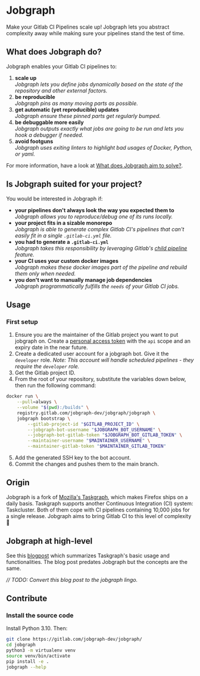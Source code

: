 # Jobgraph

Make your Gitlab CI Pipelines scale up! Jobgraph lets you abstract complexity away while making sure your pipelines stand the test of time.

## What does Jobgraph do?

Jobgraph enables your Gitlab CI pipelines to:

 1. **scale up**  
 *Jobgraph lets you define jobs dynamically based on the state of the repository and other external factors.*
 1. **be reproducible**  
 *Jobgraph pins as many moving parts as possible.*
 1. **get automatic (yet reproducible) updates**  
 *Jobgraph ensure these pinned parts get regularly bumped.*
 1. **be debuggable more easily**  
 *Jobgraph outputs exactly what jobs are going to be run and lets you hook a debugger if needed.*
 1. **avoid footguns**  
 *Jobgraph uses exiting linters to highlight bad usages of Docker, Python, or yaml.*

For more information, have a look at [What does Jobgraph aim to solve?](docs/what-does-jobgraph-aim-to-solve.md).

## Is Jobgraph suited for your project?

You would be interested in Jobgraph if:

 * **your pipelines don't always look the way you expected them to**  
 *Jobgraph allows you to reproduce/debug one of its runs locally.*
 * **your project fits in a sizable monorepo**  
 *Jobgraph is able to generate complex Gitlab CI's pipelines that can't easily fit in a single `.gitlab-ci.yml` file.*
 * **you had to generate a `.gitlab-ci.yml`**  
 *Jobgraph takes this responsibility by leveraging Gitlab's [child pipeline](https://docs.gitlab.com/ee/ci/pipelines/parent_child_pipelines.html) feature.*
 * **your CI uses your custom docker images**  
 *Jobgraph makes these docker images part of the pipeline and rebuild them only when needed.*
 * **you don't want to manually manage job dependencies**  
 *Jobgraph programmatically fulfills the `needs` of your Gitlab CI jobs.*

## Usage

### First setup

 1. Ensure you are the maintainer of the Gitlab project you want to put jobgraph on. Create a [personal access token](https://gitlab.com/-/profile/personal_access_tokens) with the `api` scope and an expiry date in the near future.
 1. Create a dedicated user account for a jobgraph bot. Give it the `developer` role. *Note: This account will handle scheduled pipelines - they require the `developer` role.*
 1. Get the Gitlab project ID.
 1. From the root of your repository, substitute the variables down below, then run the following command:
```sh
docker run \
    --pull=always \
    --volume "$(pwd):/builds" \
    registry.gitlab.com/jobgraph-dev/jobgraph/jobgraph \
    jobgraph bootstrap \
        --gitlab-project-id "$GITLAB_PROJECT_ID" \
        --jobgraph-bot-username "$JOBGRAPH_BOT_USERNAME" \
        --jobgraph-bot-gitlab-token "$JOBGRAPH_BOT_GITLAB_TOKEN" \
        --maintainer-username "$MAINTAINER_USERNAME" \
        --maintainer-gitlab-token "$MAINTAINER_GITLAB_TOKEN"
```
 5. Add the generated SSH key to the bot account.
 6. Commit the changes and pushes them to the main branch.

## Origin

Jobgraph is a fork of [Mozilla's Taskgraph](https://hg.mozilla.org/ci/taskgraph/), which makes Firefox ships on a daily basis. Taskgraph supports another Continuous Integration (CI) system: Taskcluster. Both of them cope with CI pipelines containing 10,000 jobs for a single release. Jobgraph aims to bring Gitlab CI to this level of complexity 🙂

## Jobgraph at high-level

See this [blogpost](https://johanlorenzo.github.io/blog/2019/10/24/taskgraph-is-now-deployed-to-the-biggest-mozilla-mobile-projects.html) which summarizes Taskgraph's basic usage and functionalities. The blog post predates Jobgraph but the concepts are the same.

*// TODO: Convert this blog post to the jobgraph lingo.*

## Contribute

### Install the source code

Install Python 3.10. Then:

```sh
git clone https://gitlab.com/jobgraph-dev/jobgraph/
cd jobgraph
python3 -m virtualenv venv
source venv/bin/activate
pip install -e .
jobgraph --help
```
